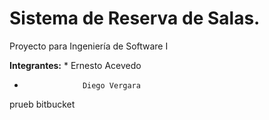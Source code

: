Sistema de Reserva de Salas.
===========================

Proyecto para Ingeniería de Software I 

**Integrantes:** * Ernesto Acevedo
*                  Diego Vergara
prueb bitbucket